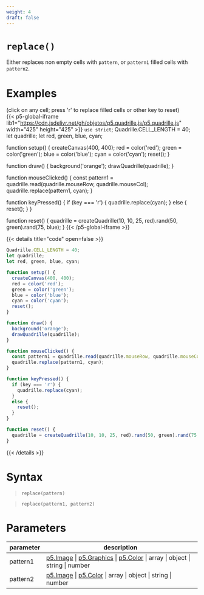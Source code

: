 ```yaml
---
weight: 4
draft: false
---
```


# `replace()`

Either replaces non empty cells with `pattern`, or `pattern1` filled cells with `pattern2`.

# Examples

(click on any cell; press 'r' to replace filled cells or other key to reset)\
{{< p5-global-iframe lib1="https://cdn.jsdelivr.net/gh/objetos/p5.quadrille.js/p5.quadrille.js" width="425" height="425" >}}
`use strict`;
Quadrille.CELL_LENGTH = 40;
let quadrille;
let red, green, blue, cyan;

function setup() {
  createCanvas(400, 400);
  red = color('red');
  green = color('green');
  blue = color('blue');
  cyan = color('cyan');
  reset();
}

function draw() {
  background('orange');
  drawQuadrille(quadrille);
}

function mouseClicked() {
  const pattern1 = quadrille.read(quadrille.mouseRow, quadrille.mouseCol);
  quadrille.replace(pattern1, cyan);
}

function keyPressed() {
  if (key === 'r') {
    quadrille.replace(cyan);
  }
  else {
    reset();
  }
}

function reset() {
  quadrille = createQuadrille(10, 10, 25, red).rand(50, green).rand(75, blue);
}
{{< /p5-global-iframe >}}

{{< details title="code" open=false >}}
```js
Quadrille.CELL_LENGTH = 40;
let quadrille;
let red, green, blue, cyan;

function setup() {
  createCanvas(400, 400);
  red = color('red');
  green = color('green');
  blue = color('blue');
  cyan = color('cyan');
  reset();
}

function draw() {
  background('orange');
  drawQuadrille(quadrille);
}

function mouseClicked() {
  const pattern1 = quadrille.read(quadrille.mouseRow, quadrille.mouseCol);
  quadrille.replace(pattern1, cyan);
}

function keyPressed() {
  if (key === 'r') {
    quadrille.replace(cyan);
  }
  else {
    reset();
  }
}

function reset() {
  quadrille = createQuadrille(10, 10, 25, red).rand(50, green).rand(75, blue);
}
```
{{< /details >}}

# Syntax

> `replace(pattern)`

> `replace(pattern1, pattern2)`

# Parameters

| parameter | description                                                                                                                                                        |
|-----------|----------------------------------------------------------------------------------------------------------------------------------------------------------------------------------------------------------------------------|
| pattern1  | [p5.Image](https://p5js.org/reference/#/p5.Image) \| [p5.Graphics](https://p5js.org/reference/#/p5.Graphics) \| [p5.Color](https://p5js.org/reference/#/p5.Color) \| array \| object \| string \| number |
| pattern2  | [p5.Image](https://p5js.org/reference/#/p5.Image) \| [p5.Color](https://p5js.org/reference/#/p5.Color) \| array \| object \| string \| number |